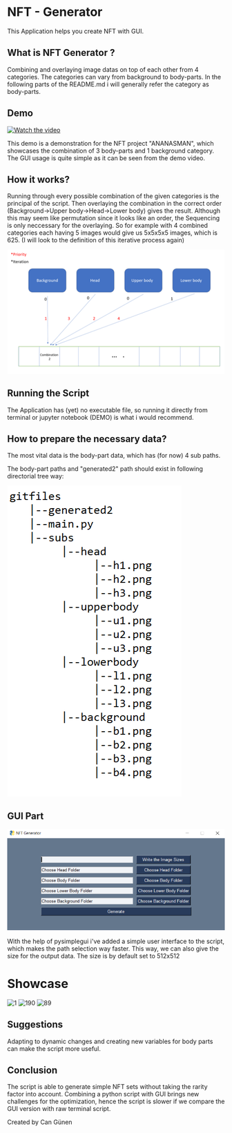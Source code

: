 # NFT - Generator

This Application helps you create NFT with GUI.

## What is NFT Generator ?

Combining and overlaying image datas on top of each other from 4 categories. The categories can vary from background to body-parts. In the following parts of the README.md i will generally refer the category as body-parts. 



## Demo

[![Watch the video](https://i.imgflip.com/604ad4.jpg)](https://www.youtube.com/watch?v=KeLu6wteRGI)

This demo is a demonstration for the NFT project "ANANASMAN", which showcases the combination of 3 body-parts and 1 background category. The GUI usage is quite simple as it can be seen from the demo video.


## How it works?

Running through every possible combination of the given categories is the principal of the script. Then overlaying the combination in the correct order (Background->Upper body->Head->Lower body) gives the result. Although this may seem like permutation since it looks like an order, the Sequencing is only neccessary for the overlaying. So for example with 4 combined categories each having 5 images would give us 5x5x5x5 images, which is 625. (I will look to the definition of this iterative process again)

![](githowto.png)


## Running the Script

The Application has (yet) no executable file, so running it directly from terminal or jupyter notebook (DEMO) is what i would recommend.


## How to prepare the necessary data?

The most vital data is the body-part data, which has (for now) 4 sub paths.

The body-part paths and "generated2" path  should exist in following directorial tree way:

![](ditree.png)


## GUI Part


![](gui.png)

 With the help of pysimplegui i've added a simple user interface to the script, which makes the path selection way faster. This way, we can also give the size for the output data. The size is by default set to 512x512
 
 # Showcase
 
![1](https://user-images.githubusercontent.com/54573938/161191477-8dea14d3-6da8-495e-9598-9f8356585f52.png)
![190](https://user-images.githubusercontent.com/54573938/161191488-8117e9f7-cfea-4c45-8577-de7f8b21f8d0.png)
![89](https://user-images.githubusercontent.com/54573938/161191505-31f3efc7-ddf0-423d-8cfb-1952f9799701.png)

 
## Suggestions

Adapting to dynamic changes and creating new variables for body parts can make the script more useful.




## Conclusion

The script is able to generate simple NFT sets without taking the rarity factor into account. Combining a python
script with GUI brings new challenges for the optimization, hence the script is slower if we compare the GUI version
with raw terminal script.

Created by Can Günen
